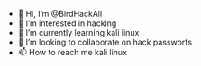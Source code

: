 - 👋 Hi, I’m @BirdHackAll
- 👀 I’m interested in hacking
- 🌱 I’m currently learning kali linux
- 💞️ I’m looking to collaborate on hack passworfs
- 📫 How to reach me kali linux

<!---
BirdHackAll/BirdHackAll is a ✨ special ✨ repository because its `README.md` (this file) appears on your GitHub profile.
You can click the Preview link to take a look at your changes.
--->
